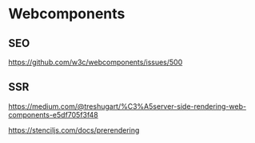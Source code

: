 # Webcomponents

## SEO

https://github.com/w3c/webcomponents/issues/500

## SSR

https://medium.com/@treshugart/%C3%A5server-side-rendering-web-components-e5df705f3f48

https://stenciljs.com/docs/prerendering
